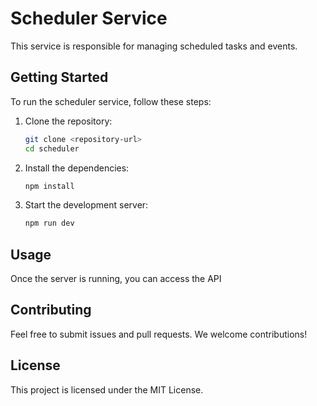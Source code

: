# Scheduler Service

This service is responsible for managing scheduled tasks and events.

## Getting Started

To run the scheduler service, follow these steps:

1. Clone the repository:
   ```bash
   git clone <repository-url>
   cd scheduler
   ```

2. Install the dependencies:
   ```bash
   npm install
   ```



4. Start the development server:
   ```bash
   npm run dev
   ```

## Usage

Once the server is running, you can access the API 

## Contributing

Feel free to submit issues and pull requests. We welcome contributions!

## License

This project is licensed under the MIT License.
